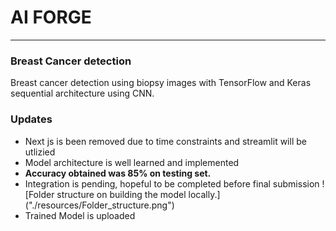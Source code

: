 # AI FORGE
---
### Breast Cancer detection

Breast cancer detection using biopsy images with TensorFlow and Keras sequential architecture using CNN.

### Updates

- Next js is been removed due to time constraints and streamlit will be utlizied
- Model architecture is well learned and implemented
- **Accuracy obtained was 85% on testing set.**
- Integration is pending, hopeful to be completed before final submission
![Folder structure on building the model locally.] ("./resources/Folder_structure.png")
- Trained Model is uploaded